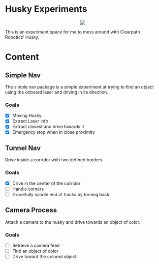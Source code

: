 # Husky Experiments

<div align=center>
<img src="https://www.clearpathrobotics.com/wp-content/uploads/2015/08/husky-essentials-pack.jpg"/>
</div>

This is an experiment space for me to mess around with Clearpath Robotics' Husky.

# Content

## Simple Nav

The simple nav package is a simple experiment at trying to find an object using the onboard laser and driving in its direction.

### Goals

- [X] Moving Husky
- [X] Extract Laser info
- [X] Extract closest and drive towards it
- [X] Emergency stop when in close proximity

## Tunnel Nav

Drive inside a corridor with two defined borders.

### Goals

- [X] Drive in the center of the corridor
- [ ] Handle corners
- [ ] Gracefully handle end of tracks by turning back

## Camera Process

Attach a camera to the husky and drive towards an object of color.

### Goals

- [ ] Retrieve a camera feed
- [ ] Find an object of color
- [ ] Drive toward the colored object
